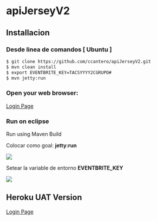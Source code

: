 # apiJerseyV2

## Installacion

### Desde linea de comandos [ Ubuntu ]

```sh
$ git clone https://github.com/ccantero/apiJerseyV2.git
$ mvn clean install
$ export EVENTBRITE_KEY=TACSYYYY2CGRUPO#
$ mvn jetty:run
```

### Open your web browser:

[Login Page](http://localhost:8080/ "link title")


### Run on eclipse

Run using Maven Build

Colocar como goal: **jetty:run**

![](https://image.ibb.co/bvu29K/jetty_run_1.jpg)

Setear la variable de entorno  **EVENTBRITE_KEY**

![](https://image.ibb.co/jc5W3e/jetty_run_2.jpg)

## Heroku UAT Version

[Login Page](https://apieventos-g5.herokuapp.com/ "link title")
